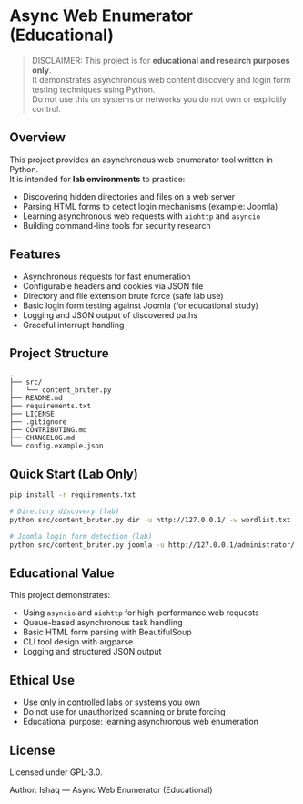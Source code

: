 # Async Web Enumerator (Educational)

> DISCLAIMER: This project is for **educational and research purposes only**.  
> It demonstrates asynchronous web content discovery and login form testing techniques using Python.  
> Do not use this on systems or networks you do not own or explicitly control.

## Overview
This project provides an asynchronous web enumerator tool written in Python.  
It is intended for **lab environments** to practice:

- Discovering hidden directories and files on a web server  
- Parsing HTML forms to detect login mechanisms (example: Joomla)  
- Learning asynchronous web requests with `aiohttp` and `asyncio`  
- Building command-line tools for security research  

## Features
- Asynchronous requests for fast enumeration  
- Configurable headers and cookies via JSON file  
- Directory and file extension brute force (safe lab use)  
- Basic login form testing against Joomla (for educational study)  
- Logging and JSON output of discovered paths  
- Graceful interrupt handling  

## Project Structure
```
.
├── src/
│   └── content_bruter.py
├── README.md
├── requirements.txt
├── LICENSE
├── .gitignore
├── CONTRIBUTING.md
├── CHANGELOG.md
└── config.example.json
```

## Quick Start (Lab Only)
```bash
pip install -r requirements.txt

# Directory discovery (lab)
python src/content_bruter.py dir -u http://127.0.0.1/ -w wordlist.txt

# Joomla login form detection (lab)
python src/content_bruter.py joomla -u http://127.0.0.1/administrator/ -U admin -w passwords.txt
```

## Educational Value
This project demonstrates:  
- Using `asyncio` and `aiohttp` for high-performance web requests  
- Queue-based asynchronous task handling  
- Basic HTML form parsing with BeautifulSoup  
- CLI tool design with argparse  
- Logging and structured JSON output  

## Ethical Use
- Use only in controlled labs or systems you own  
- Do not use for unauthorized scanning or brute forcing  
- Educational purpose: learning asynchronous web enumeration  

## License
Licensed under GPL-3.0.

Author: Ishaq — Async Web Enumerator (Educational)
